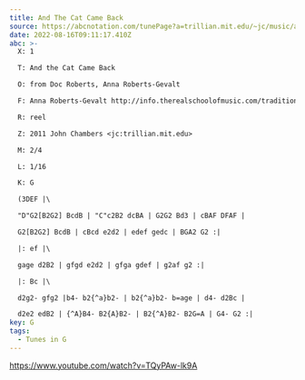 ```yaml
---
title: And The Cat Came Back
source: https://abcnotation.com/tunePage?a=trillian.mit.edu/~jc/music/abc/OldTime/learn/AndTheCatCameBack_G/0000
date: 2022-08-16T09:11:17.410Z
abc: >-
  X: 1

  T: And the Cat Came Back

  O: from Doc Roberts, Anna Roberts-Gevalt

  F: Anna Roberts-Gevalt http://info.therealschoolofmusic.com/traditional-music-project/cat-came-back/

  R: reel

  Z: 2011 John Chambers <jc:trillian.mit.edu>

  M: 2/4

  L: 1/16

  K: G

  (3DEF |\

  "D"G2[B2G2] BcdB | "C"c2B2 dcBA | G2G2 Bd3 | cBAF DFAF |

  G2[B2G2] BcdB | cBcd e2d2 | edef gedc | BGA2 G2 :|

  |: ef |\

  gage d2B2 | gfgd e2d2 | gfga gdef | g2af g2 :|

  |: Bc |\

  d2g2- gfg2 |b4- b2{^a}b2- | b2{^a}b2- b=age | d4- d2Bc |

  d2e2 edB2 | {^A}B4- B2{A}B2- | B2{^A}B2- B2G=A | G4- G2 :|
key: G
tags:
  - Tunes in G
---
```

https://www.youtube.com/watch?v=TQyPAw-lk9A